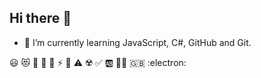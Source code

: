 ## Hi there 👋

- 🌱 I’m currently learning JavaScript, C#, GitHub and Git.

:smiley:  :heart_eyes_cat:  :sunflower:  :icecream:  :love_hotel:  :zap:  :dart:  :warning:  :radioactive:  :white_check_mark:  :ab:  :pirate_flag:  :gb:  :electron:
 

<!--
**Stew2791/Stew2791** is a ✨ _special_ ✨ repository because its `README.md` (this file) appears on your GitHub profile.

Here are some ideas to get you started:

- 🔭 I’m currently working on ...
- 🌱 I’m currently learning ...
- 👯 I’m looking to collaborate on ...
- 🤔 I’m looking for help with ...
- 💬 Ask me about ...
- 📫 How to reach me: ...
- 😄 Pronouns: ...
- ⚡ Fun fact: ...
-->
